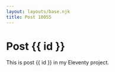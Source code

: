 ```yaml
---
layout: layouts/base.njk
title: Post 10055
---
```


# Post {{ id }}

This is post {{ id }} in my Eleventy project.
